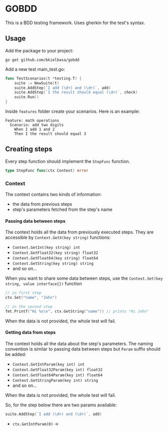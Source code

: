 # GOBDD

This is a BDD testing framework. Uses gherkin for the test's syntax.

## Usage

Add the package to your project:

```
go get github.com/bkielbasa/gobdd
```

Add a new test main_test.go:

```go
func TestScenarios(t *testing.T) {
	suite := NewSuite(t)
	suite.AddStep(`I add (\d+) and (\d+)`, add)
	suite.AddStep(`I the result should equal (\d+)`, check)
	suite.Run()
}
```

Inside `features` folder create your scenarios. Here is an example:

```gherkin
Feature: math operations
  Scenario: add two digits
    When I add 1 and 2
    Then I the result should equal 3
```

## Creating steps

Every step function should implement the `StepFunc` function.

```go
type StepFunc func(ctx Context) error
```

### Context

The context contains two kinds of information:
* the data from previous steps
* step's parameters fetched from the step's name


#### Passing data between steps

The context holds all the data from previously executed steps. They are accessible by `Context.GetX(key string)` functions:

* `Context.GetInt(key string) int`
* `Context.GetFloat32(key string) float32`
* `Context.GetFloat64(key string) float64`
* `Context.GetString(key string) string`
* and so on...

When you want to share some data between steps, use the `Context.Set(key string, value interface{})` function

```go
// in first step
ctx.Set("name", "John")

// in the second step
fmt.Printf("Hi %s\n", ctx.GetString("name")) // prints "Hi John"
```

When the data is not provided, the whole test will fail.

#### Getting data from steps

The context holds all the data about the step's parameters. The naming convention is similar to passing data between steps but `Param` suffix should be added:

* `Context.GetIntParam(key int) int`
* `Context.GetFloat32Param(key int) float32`
* `Context.GetFloat64Param(key int) float64`
* `Context.GetStringParam(key int) string`
* and so on...

When the data is not provided, the whole test will fail.

So, for the step below there are two params available:

```go
suite.AddStep(`I add (\d+) and (\d+)`, add)
```

* `ctx.GetIntParam(0)` ->


















